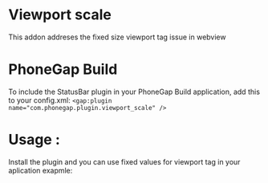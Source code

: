 Viewport scale
==============
This addon addreses the fixed size viewport tag issue in webview

PhoneGap Build
==============
To include the StatusBar plugin in your PhoneGap Build application, add this to your config.xml:
<code><gap:plugin name="com.phonegap.plugin.viewport_scale" /></code>

Usage :
===========
Install the plugin and you can use fixed values for viewport tag in your aplication 
exapmle:  <code><meta name="viewport" content="width=500"></code>
